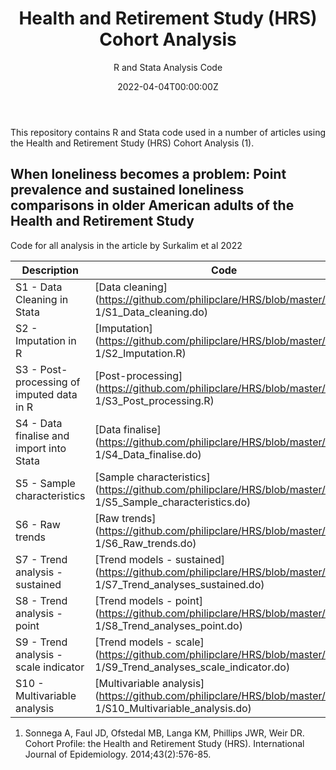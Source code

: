 ﻿---
title: 'Health and Retirement Study (HRS) Cohort Analysis'
subtitle: 'R and Stata Analysis Code'
summary: R and Stata Analysis Code
authors:
- admin
tags:
- Loneliness
- Population survey
- Cohort study
categories: []
date: "2022-04-04T00:00:00Z"
lastmod: "2022-04-04T00:00:00Z"
featured: false
draft: false
image:
  placement: 2
  caption: ""
  focal_point: ""
  preview_only: false
projects:
- HRS
---

This repository contains R and Stata code used in a number of articles using the Health and Retirement Study (HRS) Cohort Analysis (1).

## When loneliness becomes a problem: Point prevalence and sustained loneliness comparisons in older American adults of the Health and Retirement Study
Code for all analysis in the article by Surkalim et al 2022

| Description | Code |
| --- | --- |
| S1 - Data Cleaning in Stata | [Data cleaning](https://github.com/philipclare/HRS/blob/master/Paper 1/S1_Data_cleaning.do) |
| S2 - Imputation in R | [Imputation](https://github.com/philipclare/HRS/blob/master/Paper 1/S2_Imputation.R) |
| S3 - Post-processing of imputed data in R | [Post-processing](https://github.com/philipclare/HRS/blob/master/Paper 1/S3_Post_processing.R) |
| S4 - Data finalise and import into Stata | [Data finalise](https://github.com/philipclare/HRS/blob/master/Paper 1/S4_Data_finalise.do) |
| S5 - Sample characteristics | [Sample characteristics](https://github.com/philipclare/HRS/blob/master/Paper 1/S5_Sample_characteristics.do) |
| S6 - Raw trends | [Raw trends](https://github.com/philipclare/HRS/blob/master/Paper 1/S6_Raw_trends.do) |
| S7 - Trend analysis - sustained | [Trend models - sustained](https://github.com/philipclare/HRS/blob/master/Paper 1/S7_Trend_analyses_sustained.do) |
| S8 - Trend analysis - point | [Trend models - point](https://github.com/philipclare/HRS/blob/master/Paper 1/S8_Trend_analyses_point.do) |
| S9 - Trend analysis - scale indicator | [Trend models - scale](https://github.com/philipclare/HRS/blob/master/Paper 1/S9_Trend_analyses_scale_indicator.do) |
| S10 - Multivariable analysis | [Multivariable analysis](https://github.com/philipclare/HRS/blob/master/Paper 1/S10_Multivariable_analysis.do) |

1. Sonnega A, Faul JD, Ofstedal MB, Langa KM, Phillips JWR, Weir DR. Cohort Profile: the Health and Retirement Study (HRS). International Journal of Epidemiology. 2014;43(2):576-85.